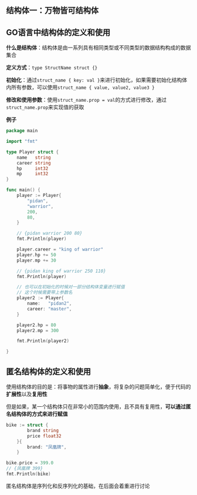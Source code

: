 ## 结构体一：万物皆可结构体

## GO语言中结构体的定义和使用

**什么是结构体**：结构体是由一系列具有相同类型或不同类型的数据结构构成的数据集合

**定义方式**：`type StructName struct {}`

**初始化**：通过`struct_name { key: val }`来进行初始化，如果需要初始化结构体内所有参数，可以使用`struct_name { value, value2, value3 }`

**修改和使用参数**：使用`struct_name.prop = val`的方式进行修改，通过`struct_name.prop`来实现值的获取

**例子**

```go
package main

import "fmt"

type Player struct {
	name   string
	career string
	hp     int32
	mp     int32
}

func main() {
	player := Player{
		"pidan",
		"warrior",
		200,
		80,
	}

	// {pidan warrior 200 80}
	fmt.Println(player)

	player.career = "king of warrior"
	player.hp += 50
	player.mp += 30

	// {pidan king of warrior 250 110}
	fmt.Println(player)

    // 也可以在初始化的时候对一部分结构体变量进行赋值
    // 这个时候需要带上参数名
    player2 := Player{
		name:   "pidan2",
		career: "master",
	}

	player2.hp = 80
	player2.mp = 300

	fmt.Println(player2)

}
```

## 匿名结构体的定义和使用

使用结构体的目的是：将事物的属性进行**抽象**，将复杂的问题简单化，便于代码的**扩展性**以及**复用性**

但是如果，某一个结构体只在非常小的范围内使用，且不具有复用性，**可以通过匿名结构体的方式来进行赋值**

```go
bike := struct {
		brand string
		price float32
	}{
		brand: "凤凰牌",
	}

bike.price = 399.0
// {凤凰牌 399}
fmt.Println(bike)
```



匿名结构体是序列化和反序列化的基础，在后面会着重进行讨论
